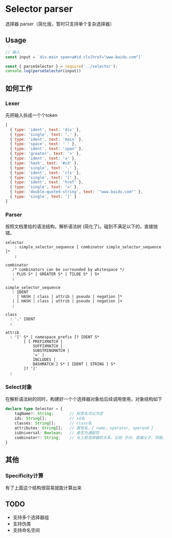 # Selector parser
选择器 parser（简化版，暂时只支持单个复杂选择器）

## Usage
```js
// 输入
const input = `div.main span>a#id.cls[href="www.baidu.com"]`

const { parseSelector } = require('../selector');
console.log(parseSelector(input))
```

## 如何工作
### Lexer
先把输入拆成一个个token
```js
[
  { type: 'ident', text: 'div' },
  { type: 'single', text: '.' },
  { type: 'ident', text: 'main' },
  { type: 'space', text: ' ' },
  { type: 'ident', text: 'span' },
  { type: 'greater', text: '>' },
  { type: 'ident', text: 'a' },
  { type: 'hash', text: '#id' },
  { type: 'single', text: '.' },
  { type: 'ident', text: 'cls' },
  { type: 'single', text: '[' },
  { type: 'ident', text: 'href' },
  { type: 'single', text: '=' },
  { type: 'double-quoted-string', text: '"www.baidu.com"' },
  { type: 'single', text: ']' }
]
```

### Parser
按照文档里给的语法结构，解析语法树 (简化了)。碰到不满足以下的，直接抛错。
```
selector
    : simple_selector_sequence [ combinator simple_selector_sequence ]*
    ;

combinator
   /* combinators can be surrounded by whitespace */
   : PLUS S* | GREATER S* | TILDE S* | S+
   ;
 
simple_selector_sequence
   : IDENT
     [ HASH | class | attrib | pseudo | negation ]*
   | [ HASH | class | attrib | pseudo | negation ]+
   ;
 
class
  : '.' IDENT
  ;

attrib
  : '[' S* [ namespace_prefix ]? IDENT S*
        [ [ PREFIXMATCH |
            SUFFIXMATCH |
            SUBSTRINGMATCH |
            '=' |
            INCLUDES |
            DASHMATCH ] S* [ IDENT | STRING ] S*
        ]? ']'
  ;
```


### Select对象
在解析语法树的同时，构建好一个个选择器对象给后续调用使用，对象结构如下

```ts
declare type Selector = { 
    tagName?: String;       // 标签名可以为空
    ids: String[];          // id名 
    classes: String[];      // class名
    attributes: String[];   // 属性名，{ name, operator, operand }
    isUniversal: Boolean;   // 是否为通配符
    combinator?: String;    // 与上层选择器的关系，比如 子孙、直接父子、邻居、亲戚...
}
```

## 其他
### Specificity计算
有了上面这个结构很容易就能计算出来


## TODO
- 支持多个选择器组
- 支持伪类
- 支持命名空间
